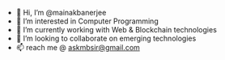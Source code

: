 - 👋 Hi, I’m @mainakbanerjee
- 👀 I’m interested in Computer Programming
- 🌱 I’m currently working with Web & Blockchain technologies
- 💞️ I’m looking to collaborate on emerging technologies
- 📫 reach me @ askmbsir@gmail.com 

<!---
mainakbanerjee/mainakbanerjee is a ✨ special ✨ repository because its `README.md` (this file) appears on your GitHub profile.
You can click the Preview link to take a look at your changes.
--->
